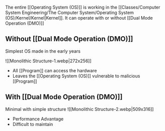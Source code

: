 The entire [[Operating System (OS)]] is working in the [[Classes/Computer System Engineering/The Computer System/Operating System (OS)/Kernel/Kernel|Kernel]]. It can operate with or without [[Dual Mode Operation (DMO)]]

## Without [[Dual Mode Operation (DMO)]]
Simplest OS made in the early years

![[Monolithic Structure-1.webp|272x256]]

- All [[Program]] can access the hardware
- Leaves the [[Operating System (OS)]] vulnerable to malicious [[Program]]

## With [[Dual Mode Operation (DMO)]]
Minimal with simple structure
![[Monolithic Structure-2.webp|509x316]]

- Performance Advantage
- Difficult to maintain